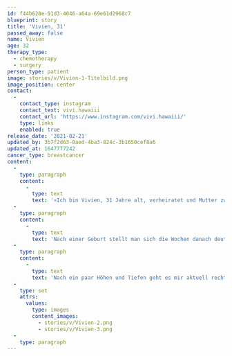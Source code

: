 ```yaml
---
id: f44b628e-91d3-4046-a64a-69e61d2968c7
blueprint: story
title: 'Vivien, 31'
passed_away: false
name: Vivien
age: 32
therapy_type:
  - chemotherapy
  - surgery
person_type: patient
image: stories/v/Vivien-1-Titelbild.png
image_position: center
contact:
  -
    contact_type: instagram
    contact_text: vivi.hawaiii
    contact_url: 'https://www.instagram.com/vivi.hawaiii/'
    type: links
    enabled: true
release_date: '2021-02-21'
updated_by: 3b7f2d63-0aed-4ba3-824c-3b1650cef8a6
updated_at: 1647777242
cancer_type: breastcancer
content:
  -
    type: paragraph
    content:
      -
        type: text
        text: '»Ich bin Vivien, 31 Jahre alt, verheiratet und Mutter zweier wundervoller Kinder. Meinen Knoten habe ich während der Schwangerschaft bei meiner fast täglichen Brustkontrollroutine selbst ertastet. Im Februar 2019 – vor fast zwei Jahren – bekam ich dann in der 39. Schwangerschaftswoche die ernüchternde Diagnose: Brustkrebs. Danach folgten zwei sehr turbulente Wochen mit Kaiserschnitt, sämtlichen Untersuchungen, Port-Operation und erster EC-Chemo.'
  -
    type: paragraph
    content:
      -
        type: text
        text: 'Nach einer Geburt stellt man sich die Wochen danach deutlich anders vor: Mit Windeln wechseln und Stillen, als sich mit Chemo Therapieplänen und ständigen Arztterminen zu befassen.'
  -
    type: paragraph
    content:
      -
        type: text
        text: 'Nach ein paar Höhen und Tiefen geht es mir aktuell recht gut. Ein paar kleinere Nachwehen der Chemotherapie gibt es noch, aber ich versuche so langsam meinem Körper wieder zu vertrauen. So eine Diagnose rüttelt einen im Leben ganz schön durch. Danach muss auch erstmal alles wieder geordnet werden, was nicht von heut auf morgen geht. Aber meine Devise seit den letzten zwei Jahren lautet ›Aufgegeben wird nicht!‹ Das Leben ist viel zu lebenswert, auch mit so einer Diagnose!«'
  -
    type: set
    attrs:
      values:
        type: images
        content_images:
          - stories/v/Vivien-2.png
          - stories/v/Vivien-3.png
  -
    type: paragraph
---
```

